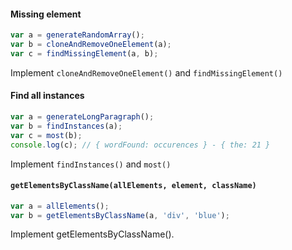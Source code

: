 
#### Missing element

```js
var a = generateRandomArray();
var b = cloneAndRemoveOneElement(a);
var c = findMissingElement(a, b);
```

Implement `cloneAndRemoveOneElement()` and `findMissingElement()`

#### Find all instances

```js
var a = generateLongParagraph();
var b = findInstances(a);
var c = most(b);
console.log(c); // { wordFound: occurences } - { the: 21 }
```

Implement `findInstances()` and `most()`

#### `getElementsByClassName(allElements, element, className)`

```js
var a = allElements();
var b = getElementsByClassName(a, 'div', 'blue');
```

Implement getElementsByClassName().
